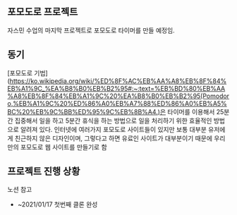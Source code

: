 ## 포모도로 프로젝트

자스민 수업의 마지막 프로젝트로 포모도로 타이머를 만들 예정임. 

## 동기

[포모도로 기법](https://ko.wikipedia.org/wiki/%ED%8F%AC%EB%AA%A8%EB%8F%84%EB%A1%9C_%EA%B8%B0%EB%B2%95#:~:text=%EB%BD%80%EB%AA%A8%EB%8F%84%EB%A1%9C%20%EA%B8%B0%EB%B2%95(Pomodoro,%EB%A1%9C%20%ED%86%A0%EB%A7%88%ED%86%A0%EB%A5%BC%20%EB%9C%BB%ED%95%9C%EB%8B%A4.)은 타이머를 이용해서 25분간 집중해서 일을 하고 5분간 휴식을 하는 방법으로 일을 처리하기 위한 효율적인 방법으로 알려져 있다. 인터넷에 여러가지 포모도로 사이트들이 있지만 보통 대부분 유저에게 친근하지 않은 디자인이며, 그렇다고 하면 유료인 사이트가 대부분이기 때문에 우리만의 포모도로 웹 사이트를 만들기로 함

## 프로젝트 진행 상황

노션 참고

- ~2021/01/17 첫번째 클론 완성


